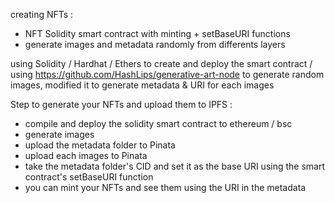 creating NFTs :
- NFT Solidity smart contract with minting + setBaseURI functions
- generate images and metadata randomly from differents layers 

using Solidity / Hardhat / Ethers to create and deploy the smart contract
/ using https://github.com/HashLips/generative-art-node to generate random images, modified it to generate metadata & URI for each images

Step to generate your NFTs and upload them to IPFS : 
- compile and deploy the solidity smart contract to ethereum / bsc 
- generate images 
- upload the metadata folder to Pinata
- upload each images to Pinata
- take the metadata folder's CID and set it as the base URI using the smart contract's setBaseURI function 
- you can mint your NFTs and see them using the URI in the metadata
